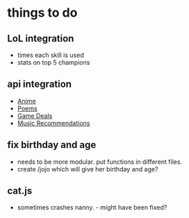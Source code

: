 # things to do
## LoL integration
- times each skill is used
- stats on top 5 champions

## api integration
- [Anime](https://jikan.moe/)
- [Poems](https://poems.one/api/poem/)
- [Game Deals](https://apidocs.cheapshark.com/?version=latest#intro)
- [Music Recommendations](https://app.swaggerhub.com/apis/Bandsintown/PublicAPI/3.0.0)

## fix birthday and age
- needs to be more modular. put functions in different files. 
- create /jojo which will give her birthday and age?

## cat.js
- sometimes crashes nanny. - might have been fixed?